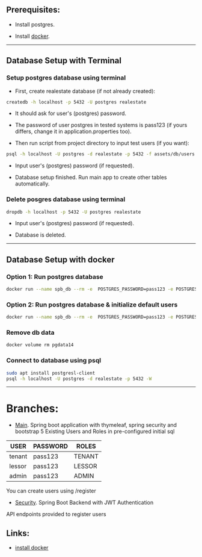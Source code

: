 ## Prerequisites:

* Install postgres.

* Install [docker](https://tinyurl.com/2m3bhahn).<br />

--------------------------------
## Database Setup with Terminal
### Setup postgres database using terminal

* First, create realestate database (if not already created): 

```bash
createdb -h localhost -p 5432 -U postgres realestate
```

* It should ask for user's (postgres) password.
* The password of user postgres in tested systems is pass123 (if yours differs, change it in application.properties too).

* Then run script from project directory to input test users (if you want):

```bash
psql -h localhost -U postgres -d realestate -p 5432 -f assets/db/users.sql -W
```

* Input user's (postgres) password (if requested).

* Database setup finished. Run main app to create other tables automatically.

### Delete posgres database using terminal

```bash
dropdb -h localhost -p 5432 -U postgres realestate
```
* Input user's (postgres) password (if requested).

* Database is deleted.<br />

--------------------------------------
## Database Setup with docker
### Option 1: Run postgres database

```bash
docker run --name spb_db --rm -e  POSTGRES_PASSWORD=pass123 -e POSTGRES_DB=realestate --net=host -v pgdata14:/var/lib/postgresql/data  -d postgres:14
```
### Option 2: Run postgres database & initialize default users

```bash
docker run --name spb_db --rm -e  POSTGRES_PASSWORD=pass123 -e POSTGRES_DB=realestate --net=host -v "$(pwd)"/assets/db:/docker-entrypoint-initdb.d -v pgdata14:/var/lib/postgresql/data -d postgres:14
```

### Remove db data
```bash
docker volume rm pgdata14
```

### Connect to database using psql

```bash
sudo apt install postgresl-client
psql -h localhost -U postgres -d realestate -p 5432 -W
```
----------------------------------------
# Branches:
* [Main](https://gitlab.com/atsadimas/springbootdemo). Spring boot application with thymeleaf, spring security and bootstrap 5
Existing Users and Roles in pre-configured initial sql

| USER    | PASSWORD | ROLES       |
|-------  |----------|-------------|
| tenant  | pass123  | TENANT      |
| lessor  | pass123  | LESSOR      |
| admin   | pass123  | ADMIN       |
 
You can create users using /register
* [Security](https://gitlab.com/atsadimas/springbootdemo/-/tree/security). Spring Boot Backend with JWT Authentication

API endpoints provided to register users

## Links:
* [install docker](https://tinyurl.com/2m3bhahn)
